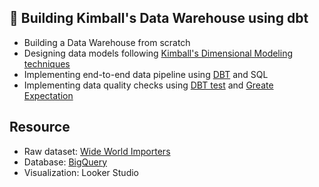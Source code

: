 ## 🎯 Building Kimball's Data Warehouse using dbt

- Building a Data Warehouse from scratch
- Designing data models following [Kimball's Dimensional Modeling techniques](https://www.goodreads.com/en/book/show/748203)
- Implementing end-to-end data pipeline using [DBT](https://www.getdbt.com/) and SQL
- Implementing data quality checks using [DBT test](https://docs.getdbt.com/docs/build/tests) and [Greate Expectation]()

## Resource
- Raw dataset: [Wide World Importers](https://learn.microsoft.com/en-us/sql/samples/wide-world-importers-what-is?view=sql-server-ver16)
- Database: [BigQuery](https://cloud.google.com/bigquery)
- Visualization: Looker Studio
